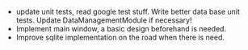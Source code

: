 * update unit tests, read google test stuff. Write better data base unit tests. Update DataManagementModule if necessary!
* Implement main window, a basic design beforehand is needed.
* Improve sqlite implementation on the road when there is need.




